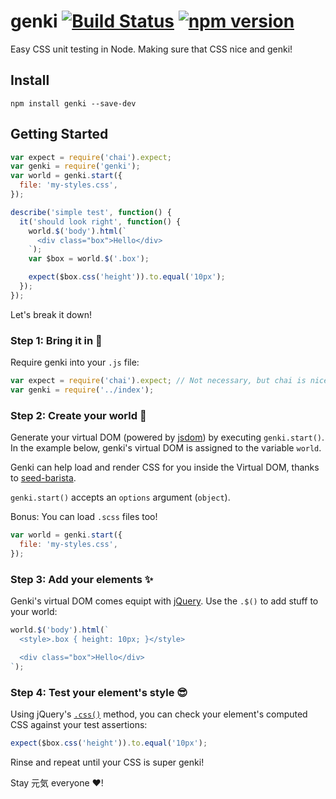 # genki [![Build Status](https://travis-ci.org/ItsJonQ/genki.svg?branch=master)](https://travis-ci.org/ItsJonQ/genki) [![npm version](https://badge.fury.io/js/genki.svg)](https://badge.fury.io/js/genki)

Easy CSS unit testing in Node.
Making sure that CSS nice and genki!

## Install

```
npm install genki --save-dev
```

## Getting Started

```js
var expect = require('chai').expect;
var genki = require('genki');
var world = genki.start({
  file: 'my-styles.css',
});

describe('simple test', function() {
  it('should look right', function() {
    world.$('body').html(`
      <div class="box">Hello</div>
    `);
    var $box = world.$('.box');

    expect($box.css('height')).to.equal('10px');
  });
});
```

Let's break it down!

### Step 1: Bring it in 💪

Require genki into your `.js` file:

```js
var expect = require('chai').expect; // Not necessary, but chai is nice
var genki = require('../index');
```

### Step 2: Create your world 🌈

Generate your virtual DOM (powered by [jsdom](https://github.com/tmpvar/jsdom)) by executing `genki.start()`. In the example below, genki's virtual DOM is assigned to the variable `world`.

Genki can help load and render CSS for you inside the Virtual DOM, thanks to [seed-barista](https://github.com/helpscout/seed-barista).

`genki.start()` accepts an `options` argument (`object`).

Bonus: You can load `.scss` files too!

```js
var world = genki.start({
  file: 'my-styles.css',
});
```

### Step 3: Add your elements ✨

Genki's virtual DOM comes equipt with [jQuery](https://github.com/jquery/jquery). Use the `.$()` to add stuff to your world:

```js
world.$('body').html(`
  <style>.box { height: 10px; }</style>

  <div class="box">Hello</div>
`);
```

### Step 4: Test your element's style 😎

Using jQuery's [`.css()`](http://api.jquery.com/css/) method, you can check your element's computed CSS against your test assertions:

```js
expect($box.css('height')).to.equal('10px');
```

Rinse and repeat until your CSS is super genki!


Stay 元気 everyone ❤️!
